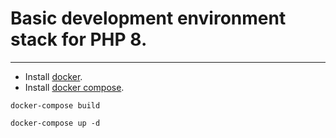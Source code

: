 # Basic development environment stack for PHP 8.

----

- Install [docker](https://docs.docker.com/engine/install/).
- Install [docker compose](https://docs.docker.com/compose/install/).


```
docker-compose build

docker-compose up -d

```
